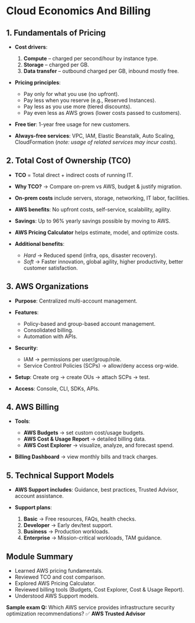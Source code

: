 # Cloud Economics And Billing

## 1. Fundamentals of Pricing

* **Cost drivers**:

  1. **Compute** – charged per second/hour by instance type.
  2. **Storage** – charged per GB.
  3. **Data transfer** – outbound charged per GB, inbound mostly free.
* **Pricing principles**:

  * Pay only for what you use (no upfront).
  * Pay less when you reserve (e.g., Reserved Instances).
  * Pay less as you use more (tiered discounts).
  * Pay even less as AWS grows (lower costs passed to customers).
* **Free tier**: 1-year free usage for new customers.
* **Always-free services**: VPC, IAM, Elastic Beanstalk, Auto Scaling, CloudFormation (*note: usage of related services may incur costs*).

## 2. Total Cost of Ownership (TCO)

* **TCO** = Total direct + indirect costs of running IT.
* **Why TCO?** → Compare on-prem vs AWS, budget & justify migration.
* **On-prem costs** include servers, storage, networking, IT labor, facilities.
* **AWS benefits**: No upfront costs, self-service, scalability, agility.
* **Savings**: Up to 96% yearly savings possible by moving to AWS.
* **AWS Pricing Calculator** helps estimate, model, and optimize costs.
* **Additional benefits**:

  * *Hard* → Reduced spend (infra, ops, disaster recovery).
  * *Soft* → Faster innovation, global agility, higher productivity, better customer satisfaction.

## 3. AWS Organizations

* **Purpose**: Centralized multi-account management.
* **Features**:

  * Policy-based and group-based account management.
  * Consolidated billing.
  * Automation with APIs.
* **Security**:

  * IAM → permissions per user/group/role.
  * Service Control Policies (SCPs) → allow/deny access org-wide.
* **Setup**: Create org → create OUs → attach SCPs → test.
* **Access**: Console, CLI, SDKs, APIs.

## 4. AWS Billing

* **Tools**:

  * **AWS Budgets** → set custom cost/usage budgets.
  * **AWS Cost & Usage Report** → detailed billing data.
  * **AWS Cost Explorer** → visualize, analyze, and forecast spend.
* **Billing Dashboard** → view monthly bills and track charges.

## 5. Technical Support Models

* **AWS Support includes**: Guidance, best practices, Trusted Advisor, account assistance.
* **Support plans**:

  1. **Basic** → Free resources, FAQs, health checks.
  2. **Developer** → Early dev/test support.
  3. **Business** → Production workloads.
  4. **Enterprise** → Mission-critical workloads, TAM guidance.

## Module Summary

* Learned AWS pricing fundamentals.
* Reviewed TCO and cost comparison.
* Explored AWS Pricing Calculator.
* Reviewed billing tools (Budgets, Cost Explorer, Cost & Usage Report).
* Understood AWS Support models.

**Sample exam Q:**
Which AWS service provides infrastructure security optimization recommendations?
✅ **AWS Trusted Advisor**
